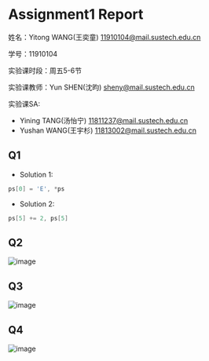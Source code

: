 # Assignment1 Report
姓名：Yitong WANG(王奕童) 11910104@mail.sustech.edu.cn

学号：11910104

实验课时段：周五5-6节

实验课教师：Yun SHEN(沈昀) sheny@mail.sustech.edu.cn

实验课SA:
- Yining TANG(汤怡宁) 11811237@mail.sustech.edu.cn
- Yushan WANG(王宇杉) 11813002@mail.sustech.edu.cn

## Q1
- Solution 1:
```C
ps[0] = 'E', *ps
```

- Solution 2:
```C
ps[5] += 2, ps[5]
```

## Q2

![image](https://user-images.githubusercontent.com/64548919/155714896-b33f00c4-9b03-4597-b63d-8bd02f775daf.png)

## Q3

![image](https://user-images.githubusercontent.com/64548919/155714926-47a2df8f-0cc6-46cc-97e5-b2e066eae5c9.png)

## Q4
![image](https://user-images.githubusercontent.com/64548919/155714952-601ed806-4509-46b6-a6ff-9c46a8e36f38.png)

